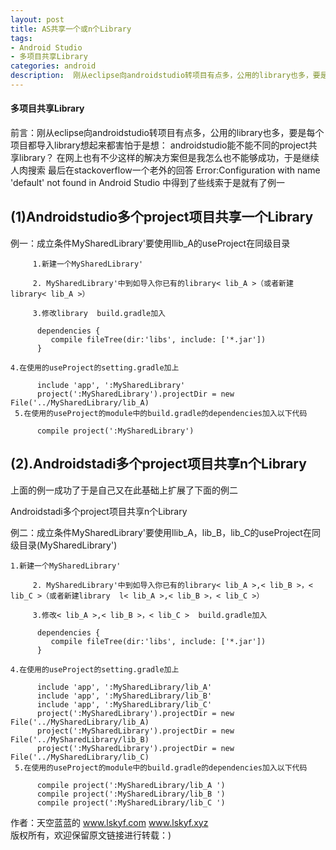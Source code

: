 ```yaml
---
layout: post
title: AS共享一个或n个Library
tags:
- Android Studio
- 多项目共享Library
categories: android
description:  刚从eclipse向androidstudio转项目有点多，公用的library也多，要是每个项目都导入library想起来都害怕于是想： androidstudio能不能不同的project共享library？
---
```

#### 多项目共享Library ####
前言：刚从eclipse向androidstudio转项目有点多，公用的library也多，要是每个项目都导入library想起来都害怕于是想： androidstudio能不能不同的project共享library？
在网上也有不少这样的解决方案但是我怎么也不能够成功，于是继续人肉搜索
最后在stackoverflow一个老外的回答
Error:Configuration with name 'default' not found in Android Studio
中得到了些线索于是就有了例一

<!-- more -->
## (1)Androidstudio多个project项目共享一个Library

例一：成立条件MySharedLibrary'要使用llib_A的useProject在同级目录

         1.新建一个MySharedLibrary'

         2. MySharedLibrary'中到如导入你已有的library< lib_A >（或者新建library< lib_A >）

         3.修改library  build.gradle加入

          dependencies {
             compile fileTree(dir:'libs', include: ['*.jar'])
          }

    4.在使用的useProject的setting.gradle加上

          include 'app', ':MySharedLibrary'
          project(':MySharedLibrary').projectDir = new File('../MySharedLibrary/lib_A)
     5.在使用的useProject的module中的build.gradle的dependencies加入以下代码

          compile project(':MySharedLibrary')

## (2).Androidstadi多个project项目共享n个Library

上面的例一成功了于是自己又在此基础上扩展了下面的例二

Androidstadi多个project项目共享n个Library

例二：成立条件MySharedLibrary'要使用llib_A，lib_B，lib_C的useProject在同级目录(MySharedLibrary')

    1.新建一个MySharedLibrary'

         2. MySharedLibrary'中到如导入你已有的library< lib_A >,< lib_B >，< lib_C >（或者新建library  l< lib_A >,< lib_B >，< lib_C >）

         3.修改< lib_A >,< lib_B >，< lib_C >  build.gradle加入

          dependencies {
             compile fileTree(dir:'libs', include: ['*.jar'])
          }

    4.在使用的useProject的setting.gradle加上

          include 'app', ':MySharedLibrary/lib_A'
          include 'app', ':MySharedLibrary/lib_B'
          include 'app', ':MySharedLibrary/lib_C'
          project(':MySharedLibrary').projectDir = new File('../MySharedLibrary/lib_A)
          project(':MySharedLibrary').projectDir = new File('../MySharedLibrary/lib_B)
          project(':MySharedLibrary').projectDir = new File('../MySharedLibrary/lib_C)
     5.在使用的useProject的module中的build.gradle的dependencies加入以下代码

          compile project(':MySharedLibrary/lib_A ')
          compile project(':MySharedLibrary/lib_B ')
          compile project(':MySharedLibrary/lib_C ')

作者：天空蓝蓝的  www.lskyf.com   www.lskyf.xyz  
版权所有，欢迎保留原文链接进行转载：)